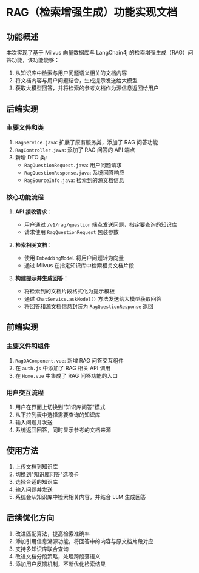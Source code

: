 # RAG（检索增强生成）功能实现文档

## 功能概述
本次实现了基于 Milvus 向量数据库与 LangChain4j 的检索增强生成（RAG）问答功能，该功能能够：
1. 从知识库中检索与用户问题语义相关的文档内容
2. 将文档内容与用户问题结合，生成提示发送给大模型
3. 获取大模型回答，并将检索的参考文档作为源信息返回给用户

## 后端实现

### 主要文件和类
1. `RagService.java`: 扩展了原有服务类，添加了 RAG 问答功能
2. `RagController.java`: 添加了 RAG 问答的 API 端点
3. 新增 DTO 类:
   - `RagQuestionRequest.java`: 用户问题请求
   - `RagQuestionResponse.java`: 系统回答响应
   - `RagSourceInfo.java`: 检索到的源文档信息

### 核心功能流程
1. **API 接收请求**：
   - 用户通过 `/v1/rag/question` 端点发送问题，指定要查询的知识库
   - 请求使用 `RagQuestionRequest` 包装参数

2. **检索相关文档**：
   - 使用 `EmbeddingModel` 将用户问题转为向量
   - 通过 Milvus 在指定知识库中检索相关文档片段

3. **构建提示并生成回答**：
   - 将检索到的文档片段格式化为提示模板
   - 通过 `ChatService.askModel()` 方法发送给大模型获取回答
   - 将回答和源文档信息封装为 `RagQuestionResponse` 返回

## 前端实现

### 主要文件和组件
1. `RagQAComponent.vue`: 新增 RAG 问答交互组件
2. 在 `auth.js` 中添加了 RAG 相关 API 调用
3. 在 `Home.vue` 中集成了 RAG 问答功能的入口

### 用户交互流程
1. 用户在界面上切换到"知识库问答"模式
2. 从下拉列表中选择需要查询的知识库
3. 输入问题并发送
4. 系统返回回答，同时显示参考的文档来源

## 使用方法
1. 上传文档到知识库
2. 切换到"知识库问答"选项卡
3. 选择合适的知识库
4. 输入问题并发送
5. 系统会从知识库中检索相关内容，并结合 LLM 生成回答

## 后续优化方向
1. 改进匹配算法，提高检索准确率
2. 添加引用信息溯源功能，将回答中的内容与原文档片段对应
3. 支持多知识库联合查询
4. 改进文档分段策略，处理跨段落语义
5. 添加用户反馈机制，不断优化检索结果
